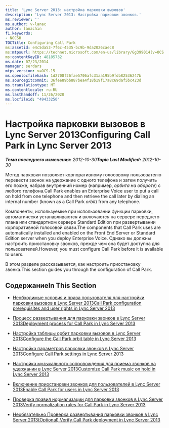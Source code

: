 ```yaml
---
title: 'Lync Server 2013: настройка парковки вызовов'
description: 'Lync Server 2013: Настройка парковки звонков.'
ms.reviewer: ''
ms.author: v-lanac
author: lanachin
f1.keywords:
- NOCSH
TOCTitle: Configuring Call Park
ms:assetid: e4c5da53-7f6c-4535-bc9b-9da2026caec8
ms:mtpsurl: https://technet.microsoft.com/en-us/library/Gg399014(v=OCS.15)
ms:contentKeyID: 48185732
ms.date: 07/23/2014
manager: serdars
mtps_version: v=OCS.15
ms.openlocfilehash: 1d2708f26fae5706afc31aa195b9fdb82536247b
ms.sourcegitcommit: 36fee89bb887bea4f18b19f17a8c69daf5bc423d
ms.translationtype: MT
ms.contentlocale: ru-RU
ms.lasthandoff: 11/26/2020
ms.locfileid: "49433250"
---
```

# <a name="configuring-call-park-in-lync-server-2013"></a><span data-ttu-id="9e9bd-103">Настройка парковки вызовов в Lync Server 2013</span><span class="sxs-lookup"><span data-stu-id="9e9bd-103">Configuring Call Park in Lync Server 2013</span></span>

<div data-xmlns="http://www.w3.org/1999/xhtml">

<div class="topic" data-xmlns="http://www.w3.org/1999/xhtml" data-msxsl="urn:schemas-microsoft-com:xslt" data-cs="https://msdn.microsoft.com/">

<div data-asp="https://msdn2.microsoft.com/asp">



</div>

<div id="mainSection">

<div id="mainBody"><span data-ttu-id="9e9bd-104">

<span> </span></span><span class="sxs-lookup"><span data-stu-id="9e9bd-104">

<span> </span></span></span>

<span data-ttu-id="9e9bd-105">_**Тема последнего изменения:** 2012-10-30_</span><span class="sxs-lookup"><span data-stu-id="9e9bd-105">_**Topic Last Modified:** 2012-10-30_</span></span>

<span data-ttu-id="9e9bd-106">Метод парковки позволяет корпоративному голосовому пользователю перевести звонок на удержание с одного телефона и затем получить его позже, набрав внутренний номер (например, *орбита на обороте*) с любого телефона.</span><span class="sxs-lookup"><span data-stu-id="9e9bd-106">Call Park enables an Enterprise Voice user to put a call on hold from one telephone and then retrieve the call later by dialing an internal number (known as a Call Park *orbit*) from any telephone.</span></span>

<span data-ttu-id="9e9bd-107">Компоненты, используемые при использовании функции парковки, автоматически устанавливаются и включаются на сервере переднего плана или стандартном сервере Standard Edition при развертывании корпоративной голосовой связи.</span><span class="sxs-lookup"><span data-stu-id="9e9bd-107">The components that Call Park uses are automatically installed and enabled on the Front End Server or Standard Edition server when you deploy Enterprise Voice.</span></span> <span data-ttu-id="9e9bd-108">Однако вы должны настроить приостановку звонков, прежде чем она будет доступна для пользователей.</span><span class="sxs-lookup"><span data-stu-id="9e9bd-108">However, you must configure Call Park before it is available to users.</span></span>

<span data-ttu-id="9e9bd-109">В этом разделе рассказывается, как настроить приостановку звонка.</span><span class="sxs-lookup"><span data-stu-id="9e9bd-109">This section guides you through the configuration of Call Park.</span></span>

<div>

## <a name="in-this-section"></a><span data-ttu-id="9e9bd-110">Содержание</span><span class="sxs-lookup"><span data-stu-id="9e9bd-110">In This Section</span></span>

  - [<span data-ttu-id="9e9bd-111">Необходимые условия и права пользователя для настройки парковки вызовов в Lync Server 2013</span><span class="sxs-lookup"><span data-stu-id="9e9bd-111">Call Park configuration prerequisites and user rights in Lync Server 2013</span></span>](lync-server-2013-call-park-configuration-prerequisites-and-user-rights.md)

  - [<span data-ttu-id="9e9bd-112">Процесс развертывания для парковки звонков в Lync Server 2013</span><span class="sxs-lookup"><span data-stu-id="9e9bd-112">Deployment process for Call Park in Lync Server 2013</span></span>](lync-server-2013-deployment-process-for-call-park.md)

  - [<span data-ttu-id="9e9bd-113">Настройка таблицы орбит парковки вызовов в Lync Server 2013</span><span class="sxs-lookup"><span data-stu-id="9e9bd-113">Configure the Call Park orbit table in Lync Server 2013</span></span>](lync-server-2013-configure-the-call-park-orbit-table.md)

  - [<span data-ttu-id="9e9bd-114">Настройка параметров парковки звонков в Lync Server 2013</span><span class="sxs-lookup"><span data-stu-id="9e9bd-114">Configure Call Park settings in Lync Server 2013</span></span>](lync-server-2013-configure-call-park-settings.md)

  - [<span data-ttu-id="9e9bd-115">Настройка музыкального сопровождения для приема звонков на удержании в Lync Server 2013</span><span class="sxs-lookup"><span data-stu-id="9e9bd-115">Customize Call Park music on hold in Lync Server 2013</span></span>](lync-server-2013-customize-call-park-music-on-hold.md)

  - [<span data-ttu-id="9e9bd-116">Включение приостановки звонков для пользователей в Lync Server 2013</span><span class="sxs-lookup"><span data-stu-id="9e9bd-116">Enable Call Park for users in Lync Server 2013</span></span>](lync-server-2013-enable-call-park-for-users.md)

  - [<span data-ttu-id="9e9bd-117">Проверка правил нормализации для парковки звонков в Lync Server 2013</span><span class="sxs-lookup"><span data-stu-id="9e9bd-117">Verify normalization rules for Call Park in Lync Server 2013</span></span>](lync-server-2013-verify-normalization-rules-for-call-park.md)

  - [<span data-ttu-id="9e9bd-118">Необязательно Проверка развертывания парковки звонков в Lync Server 2013</span><span class="sxs-lookup"><span data-stu-id="9e9bd-118">(Optional) Verify Call Park deployment in Lync Server 2013</span></span>](lync-server-2013-optional-verify-call-park-deployment.md)

<span data-ttu-id="9e9bd-119"></div>

</div>

<span> </span>

</div>

</div>

</span><span class="sxs-lookup"><span data-stu-id="9e9bd-119"></div>

</div>

<span> </span>

</div>

</div>

</span></span></div>

